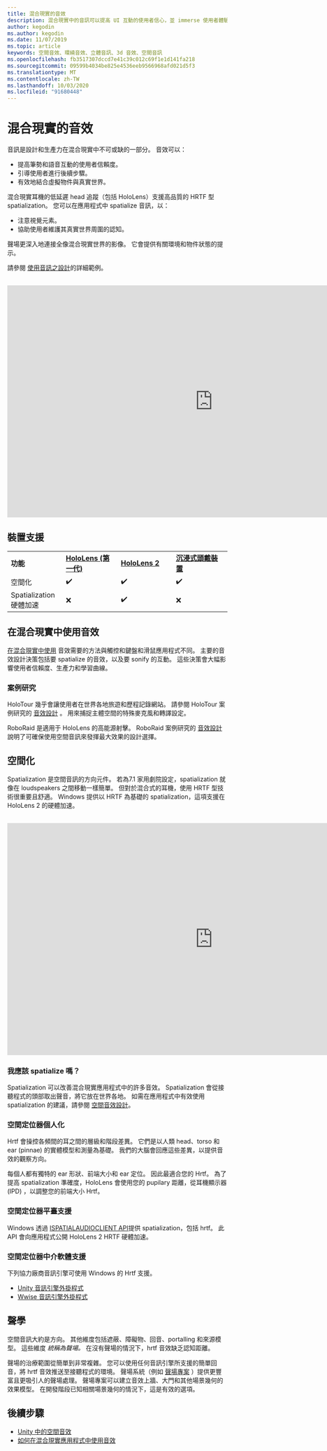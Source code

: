 ```yaml
---
title: 混合現實的音效
description: 混合現實中的音訊可以提高 UI 互動的使用者信心，並 immerse 使用者體驗。
author: kegodin
ms.author: kegodin
ms.date: 11/07/2019
ms.topic: article
keywords: 空間音效、環繞音效、立體音訊、3d 音效、空間音訊
ms.openlocfilehash: fb3517307dccd7e41c39c012c69f1e1d141fa218
ms.sourcegitcommit: 09599b4034be825e4536eeb9566968afd021d5f3
ms.translationtype: MT
ms.contentlocale: zh-TW
ms.lasthandoff: 10/03/2020
ms.locfileid: "91680448"
---
```

# <a name="audio-in-mixed-reality"></a>混合現實的音效
音訊是設計和生產力在混合現實中不可或缺的一部分。 音效可以：
* 提高筆勢和語音互動的使用者信賴度。
* 引導使用者進行後續步驟。
* 有效地結合虛擬物件與真實世界。

混合現實耳機的低延遲 head 追蹤（包括 HoloLens）支援高品質的 HRTF 型 spatialization。 您可以在應用程式中 spatialize 音訊，以：
* 注意視覺元素。
* 協助使用者維護其真實世界周圍的認知。

聲場更深入地連接全像混合現實世界的影像。 它會提供有關環境和物件狀態的提示。

請參閱 [使用音訊之設計](spatial-sound-design.md)的詳細範例。

<br>

<iframe width="940" height="530" src="https://www.youtube.com/embed/PTPvx7mDon4" frameborder="0" allow="accelerometer; autoplay; encrypted-media; gyroscope; picture-in-picture" allowfullscreen></iframe>

## <a name="device-support"></a>裝置支援

<table>
    <colgroup>
    <col width="25%" />
    <col width="25%" />
    <col width="25%" />
    <col width="25%" />
    </colgroup>
    <tr>
        <td><strong>功能</strong></td>
        <td><a href="../hololens-hardware-details.md"><strong>HoloLens (第一代) </strong></a></td>
        <td><a href="https://docs.microsoft.com/hololens/hololens2-hardware"><strong>HoloLens 2</strong></td>
        <td><a href="../discover/immersive-headset-hardware-details.md"><strong>沉浸式頭戴裝置</strong></a></td>
    </tr>
     <tr>
        <td>空間化</td>
        <td>✔️</td>
        <td>✔️</td>
        <td>✔️</td>
    </tr>
     <tr>
        <td>Spatialization 硬體加速</td>
        <td>❌</td>
        <td>✔️</td>
        <td>❌</td>
    </tr>
</table>

## <a name="use-of-sounds-in-mixed-reality"></a>在混合現實中使用音效
[在混合現實中使用](spatial-sound-design.md) 音效需要的方法與觸控和鍵盤和滑鼠應用程式不同。 主要的音效設計決策包括要 spatialize 的音效，以及要 sonify 的互動。 這些決策會大幅影響使用者信賴度、生產力和學習曲線。

### <a name="case-studies"></a>案例研究
HoloTour 幾乎會讓使用者在世界各地旅遊和歷程記錄網站。 請參閱 HoloTour 案例研究的 [音效設計](case-study-spatial-sound-design-for-holotour.md) 。 用來捕捉主體空間的特殊麥克風和轉譯設定。

RoboRaid 是適用于 HoloLens 的高能源射擊。 RoboRaid 案例研究的 [音效設計](case-study-using-spatial-sound-in-roboraid.md) 說明了可確保使用空間音訊來發揮最大效果的設計選擇。

## <a name="spatialization"></a>空間化
Spatialization 是空間音訊的方向元件。 若為7.1 家用劇院設定，spatialization 就像在 loudspeakers 之間移動一樣簡單。 但對於混合式的耳機，使用 HRTF 型技術很重要且舒適。 Windows 提供以 HRTF 為基礎的 spatialization，這項支援在 HoloLens 2 的硬體加速。

<br>

<iframe width="940" height="530" src="https://www.youtube.com/embed/aB3TDjYklmo" frameborder="0" allow="accelerometer; autoplay; encrypted-media; gyroscope; picture-in-picture" allowfullscreen></iframe>

### <a name="should-i-spatialize"></a>我應該 spatialize 嗎？
Spatialization 可以改善混合現實應用程式中的許多音效。 Spatialization 會從接聽程式的頭部取出聲音，將它放在世界各地。 如需在應用程式中有效使用 spatialization 的建議，請參閱 [空間音效設計](spatial-sound-design.md)。

### <a name="spatializer-personalization"></a>空間定位器個人化
Hrtf 會操控各頻間的耳之間的層級和階段差異。 它們是以人類 head、torso 和 ear (pinnae) 的實體模型和測量為基礎。 我們的大腦會回應這些差異，以提供音效的觀察方向。

每個人都有獨特的 ear 形狀、前端大小和 ear 定位。 因此最適合您的 Hrtf。 為了提高 spatialization 準確度，HoloLens 會使用您的 pupilary 距離，從耳機顯示器 (IPD) ，以調整您的前端大小 Hrtf。

### <a name="spatializer-platform-support"></a>空間定位器平臺支援
Windows 透過 [ISPATIALAUDIOCLIENT API](https://docs.microsoft.com/windows/win32/coreaudio/spatial-sound)提供 spatialization，包括 hrtf。 此 API 會向應用程式公開 HoloLens 2 HRTF 硬體加速。

### <a name="spatializer-middleware-support"></a>空間定位器中介軟體支援
下列協力廠商音訊引擎可使用 Windows 的 Hrtf 支援。
* [Unity 音訊引擎外掛程式](../develop/unity/spatial-sound-in-unity.md)
* [Wwise 音訊引擎外掛程式](https://www.audiokinetic.com/products/plug-ins/msspatial/)

## <a name="acoustics"></a>聲學
空間音訊大約是方向。 其他維度包括遮蔽、障礙物、回音、portalling 和來源模型。 這些維度 *統稱為聲場。* 在沒有聲場的情況下，hrtf 音效缺乏認知距離。

聲場的治療範圍從簡單到非常複雜。 您可以使用任何音訊引擎所支援的簡單回音，將 hrtf 音效推送至接聽程式的環境。 聲場系統（例如 [聲場專案](https://aka.ms/acoustics)  ）提供更豐富且更吸引人的聲場處理。 聲場專案可以建立音效上牆、大門和其他場景幾何的效果模型。 在開發階段已知相關場景幾何的情況下，這是有效的選項。

## <a name="next-steps"></a>後續步驟
- [Unity 中的空間音效](../develop/unity/spatial-sound-in-unity.md)
- [如何在混合現實應用程式中使用音效](spatial-sound-design.md)
